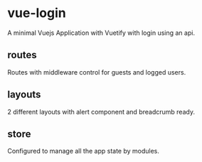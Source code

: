 # vue-login
 A minimal Vuejs Application with Vuetify with login using an api.

## routes
 Routes with middleware control for guests and logged users.

## layouts
 2 different layouts with alert component and breadcrumb ready.

## store
 Configured to manage all the app state by modules.
